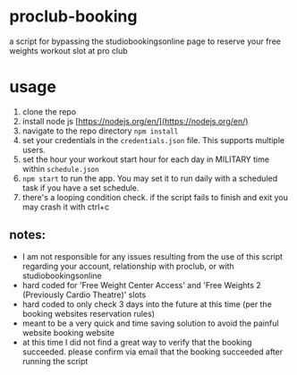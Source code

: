 # proclub-booking
a script for bypassing the studiobookingsonline page to reserve your free weights workout slot at pro club

# usage
1. clone the repo
2. install node js [https://nodejs.org/en/](https://nodejs.org/en/)
3. navigate to the repo directory `npm install`
4. set your credentials in the `credentials.json` file. This supports multiple users.
5. set the hour your workout start hour for each day in MILITARY time within `schedule.json`
6. `npm start` to run the app. You may set it to run daily with a scheduled task if you have a set schedule.
7. there's a looping condition check. if the script fails to finish and exit you may crash it with ctrl+c

## notes: 
* I am not responsible for any issues resulting from the use of this script regarding your account, relationship with proclub, or with studiobookingsonline
* hard coded for 'Free Weight Center Access' and 'Free Weights 2 (Previously Cardio Theatre)' slots
* hard coded to only check 3 days into the future at this time (per the booking websites reservation rules)
* meant to be a very quick and time saving solution to avoid the painful website booking website
* at this time I did not find a great way to verify that the booking succeeded. please confirm via email that the booking succeeded after running the script
